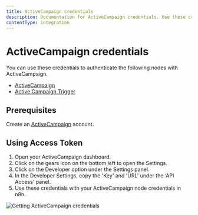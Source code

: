 ```yaml
---
title: ActiveCampaign credentials
description: Documentation for ActiveCampaign credentials. Use these credentials to authenticate ActiveCampaign in n8n, a workflow automation platform.
contentType: integration
---
```


# ActiveCampaign credentials

You can use these credentials to authenticate the following nodes with ActiveCampaign.

- [ActiveCampaign](/integrations/builtin/app-nodes/n8n-nodes-base.activecampaign/)
- [Active Campaign Trigger](/integrations/builtin/trigger-nodes/n8n-nodes-base.activecampaigntrigger/)


## Prerequisites

Create an [ActiveCampaign](https://www.activecampaign.com/) account.

## Using Access Token

1. Open your ActiveCampaign dashboard.
2. Click on the gears icon on the bottom left to open the Settings.
3. Click on the Developer option under the Settings panel.
4. In the Developer Settings, copy the 'Key' and 'URL' under the ‘API Access' panel.
5. Use these credentials with your ActiveCampaign node credentials in n8n.


![Getting ActiveCampaign credentials](/_images/integrations/builtin/credentials/activecampaign/using-access-token.gif)

